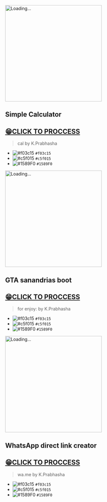 <img src="K.Prabhasha.gif" alt="Loading..." width="310"/>

## Simple Calculator

## [😁CLICK TO PROCCESS](http://htmlpreview.github.io/?https://github.com/prabhasha2006/My-Projects/blob/main/calculator.html)

> cal by K.Prabhasha


- ![#f03c15](https://via.placeholder.com/15/f03c15/f03c15.png) `#f03c15`
- ![#c5f015](https://via.placeholder.com/15/c5f015/c5f015.png) `#c5f015`
- ![#1589F0](https://via.placeholder.com/15/1589F0/1589F0.png) `#1589F0`


<img src="K.Prabhasha.gif" alt="Loading..." width="310"/>

## GTA sanandrias boot

## [😁CLICK TO PROCCESS](http://htmlpreview.github.io/?https://github.com/prabhasha2006/My-Projects/blob/main/index.html)

> for enjoy: by K.Prabhasha


- ![#f03c15](https://via.placeholder.com/15/f03c15/f03c15.png) `#f03c15`
- ![#c5f015](https://via.placeholder.com/15/c5f015/c5f015.png) `#c5f015`
- ![#1589F0](https://via.placeholder.com/15/1589F0/1589F0.png) `#1589F0`

<img src="K.Prabhasha.gif" alt="Loading..." width="310"/>

## WhatsApp direct link creator

## [😁CLICK TO PROCCESS](http://htmlpreview.github.io/?https://github.com/prabhasha2006/My-Projects/blob/main/wa.html)

> wa.me by K.Prabhasha


- ![#f03c15](https://via.placeholder.com/15/f03c15/f03c15.png) `#f03c15`
- ![#c5f015](https://via.placeholder.com/15/c5f015/c5f015.png) `#c5f015`
- ![#1589F0](https://via.placeholder.com/15/1589F0/1589F0.png) `#1589F0`

